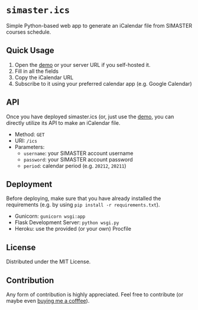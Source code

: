# `simaster.ics`
Simple Python-based web app to generate an iCalendar file from SIMASTER courses schedule.

## Quick Usage
1. Open the [demo](https://simaster-ics.herokuapp.com) or your server URL if you self-hosted it.
2. Fill in all the fields
3. Copy the iCalendar URL
4. Subscribe to it using your preferred calendar app (e.g. Google Calendar)

## API
Once you have deployed simaster.ics (or, just use the [demo](https://simaster-ics.herokuapp.com), you can directly utilize its API to make an iCalendar file.
- Method: `GET`
- URI: `/ics`
- Parameters:
  - `username`: your SIMASTER account username
  - `password`: your SIMASTER account password
  - `period`: calendar period (e.g. `20212`, `20211`)
  

## Deployment
Before deploying, make sure that you have already installed the requirements (e.g. by using `pip install -r requirements.txt`).

- Gunicorn: `gunicorn wsgi:app`
- Flask Development Server: `python wsgi.py`
- Heroku: use the provided (or your own) Procfile

## License
Distributed under the MIT License.

## Contribution
Any form of contribution is highly appreciated. Feel free to contribute (or maybe even [buying me a cofffee](https://github.com/p4kl0nc4t)).
